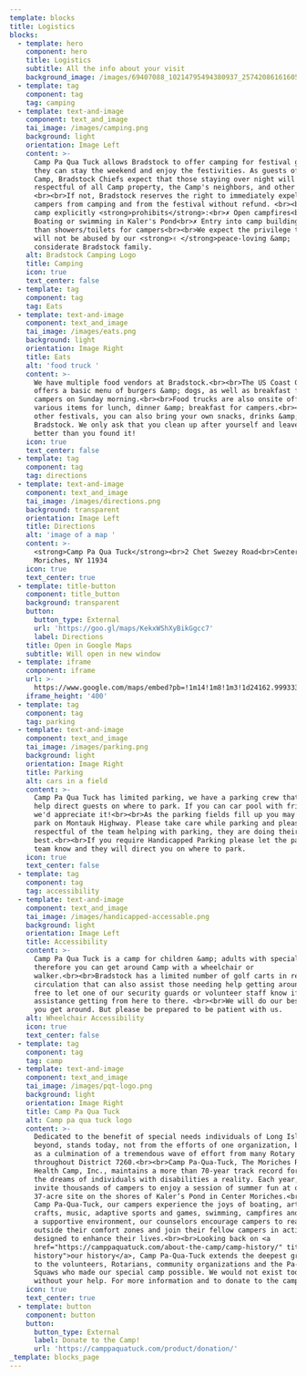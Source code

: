 ```yaml
---
template: blocks
title: Logistics
blocks:
  - template: hero
    component: hero
    title: Logistics
    subtitle: All the info about your visit
    background_image: /images/69407088_10214795494380937_2574208616160559104_n.jpg
  - template: tag
    component: tag
    tag: camping
  - template: text-and-image
    component: text_and_image
    tai_image: /images/camping.png
    background: light
    orientation: Image Left
    content: >-
      Camp Pa Qua Tuck allows Bradstock to offer camping for festival goers so
      they can stay the weekend and enjoy the festivities. As guests of the
      Camp, Bradstock Chiefs expect that those staying over night will be
      respectful of all Camp property, the Camp's neighbors, and other campers.
      <br><br>If not, Bradstock reserves the right to immediately expel unruly
      campers from camping and from the festival without refund. <br><br>The
      camp explicitly <strong>prohibits</strong>:<br>✗ Open campfires<br>✗
      Boating or swimming in Kaler's Pond<br>✗ Entry into camp buildings other
      than showers/toilets for campers<br><br>We expect the privilege to camp
      will not be abused by our <strong>✌ </strong>peace-loving &amp;
      considerate Bradstock family.
    alt: Bradstock Camping Logo
    title: Camping
    icon: true
    text_center: false
  - template: tag
    component: tag
    tag: Eats
  - template: text-and-image
    component: text_and_image
    tai_image: /images/eats.png
    background: light
    orientation: Image Right
    title: Eats
    alt: 'food truck '
    content: >-
      We have multiple food vendors at Bradstock.<br><br>The US Coast Guard
      offers a basic menu of burgers &amp; dogs, as well as breakfast for
      campers on Sunday morning.<br><br>Food trucks are also onsite offering
      various items for lunch, dinner &amp; breakfast for campers.<br><br>Unlike
      other festivals, you can also bring your own snacks, drinks &amp; meals to
      Bradstock. We only ask that you clean up after yourself and leave the camp
      better than you found it!
    icon: true
    text_center: false
  - template: tag
    component: tag
    tag: directions
  - template: text-and-image
    component: text_and_image
    tai_image: /images/directions.png
    background: transparent
    orientation: Image Left
    title: Directions
    alt: 'image of a map '
    content: >-
      <strong>Camp Pa Qua Tuck</strong><br>2 Chet Swezey Road<br>Center
      Moriches, NY 11934
    icon: true
    text_center: true
  - template: title-button
    component: title_button
    background: transparent
    button:
      button_type: External
      url: 'https://goo.gl/maps/KekxWShXyBikGgcc7'
      label: Directions
    title: Open in Google Maps
    subtitle: Will open in new window
  - template: iframe
    component: iframe
    url: >-
      https://www.google.com/maps/embed?pb=!1m14!1m8!1m3!1d24162.999333858006!2d-72.7707757!3d40.7977544!3m2!1i1024!2i768!4f13.1!3m3!1m2!1s0x89e859bceae55299%3A0xcc1e85b44974958e!2sCamp%20Pa%20Qua%20Tuck!5e0!3m2!1sen!2sus!4v1650567963518!5m2!1sen!2sus
    iframe_height: '400'
  - template: tag
    component: tag
    tag: parking
  - template: text-and-image
    component: text_and_image
    tai_image: /images/parking.png
    background: light
    orientation: Image Right
    title: Parking
    alt: cars in a field
    content: >-
      Camp Pa Qua Tuck has limited parking, we have a parking crew that will
      help direct guests on where to park. If you can car pool with friends,
      we'd appreciate it!<br><br>As the parking fields fill up you may need to
      park on Montauk Highway. Please take care while parking and please be
      respectful of the team helping with parking, they are doing their
      best.<br><br>If you require Handicapped Parking please let the parking
      team know and they will direct you on where to park.
    icon: true
    text_center: false
  - template: tag
    component: tag
    tag: accessibility
  - template: text-and-image
    component: text_and_image
    tai_image: /images/handicapped-accessable.png
    background: light
    orientation: Image Left
    title: Accessibility
    content: >-
      Camp Pa Qua Tuck is a camp for children &amp; adults with special needs
      therefore you can get around Camp with a wheelchair or
      walker.<br><br>Bradstock has a limited number of golf carts in regular
      circulation that can also assist those needing help getting around. Feel
      free to let one of our security guards or volunteer staff know if you need
      assistance getting from here to there. <br><br>We will do our best to help
      you get around. But please be prepared to be patient with us.
    alt: Wheelchair Accessibility
    icon: true
    text_center: false
  - template: tag
    component: tag
    tag: camp
  - template: text-and-image
    component: text_and_image
    tai_image: /images/pqt-logo.png
    background: light
    orientation: Image Right
    title: Camp Pa Qua Tuck
    alt: Camp pa qua tuck logo
    content: >-
      Dedicated to the benefit of special needs individuals of Long Island and
      beyond, stands today, not from the efforts of one organization, but rather
      as a culmination of a tremendous wave of effort from many Rotary Clubs
      throughout District 7260.<br><br>Camp Pa-Qua-Tuck, The Moriches Rotary
      Health Camp, Inc., maintains a more than 70-year track record for making
      the dreams of individuals with disabilities a reality. Each year, we
      invite thousands of campers to enjoy a session of summer fun at our
      37-acre site on the shores of Kaler’s Pond in Center Moriches.<br><br>At
      Camp Pa-Qua-Tuck, our campers experience the joys of boating, arts and
      crafts, music, adaptive sports and games, swimming, campfires and more. In
      a supportive environment, our counselors encourage campers to reach
      outside their comfort zones and join their fellow campers in activities
      designed to enhance their lives.<br><br>Looking back on <a
      href="https://camppaquatuck.com/about-the-camp/camp-history/" title="camp
      history">our history</a>, Camp Pa-Qua-Tuck extends the deepest gratitude
      to the volunteers, Rotarians, community organizations and the Pa-Qua-Tuck
      Squaws who made our special camp possible. We would not exist today
      without your help. For more information and to donate to the camp below.
    icon: true
    text_center: true
  - template: button
    component: button
    button:
      button_type: External
      label: Donate to the Camp!
      url: 'https://camppaquatuck.com/product/donation/'
_template: blocks_page
---
```



